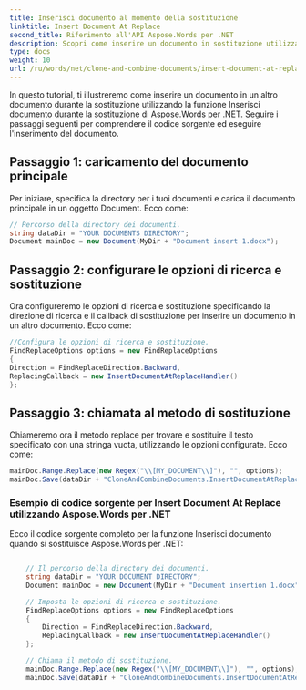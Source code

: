 ```yaml
---
title: Inserisci documento al momento della sostituzione
linktitle: Insert Document At Replace
second_title: Riferimento all'API Aspose.Words per .NET
description: Scopri come inserire un documento in sostituzione utilizzando Aspose.Words per .NET.
type: docs
weight: 10
url: /ru/words/net/clone-and-combine-documents/insert-document-at-replace/
---
```


In questo tutorial, ti illustreremo come inserire un documento in un altro documento durante la sostituzione utilizzando la funzione Inserisci documento durante la sostituzione di Aspose.Words per .NET. Seguire i passaggi seguenti per comprendere il codice sorgente ed eseguire l'inserimento del documento.

## Passaggio 1: caricamento del documento principale

Per iniziare, specifica la directory per i tuoi documenti e carica il documento principale in un oggetto Document. Ecco come:

```csharp
// Percorso della directory dei documenti.
string dataDir = "YOUR DOCUMENTS DIRECTORY";
Document mainDoc = new Document(MyDir + "Document insert 1.docx");
```

## Passaggio 2: configurare le opzioni di ricerca e sostituzione

Ora configureremo le opzioni di ricerca e sostituzione specificando la direzione di ricerca e il callback di sostituzione per inserire un documento in un altro documento. Ecco come:

```csharp
//Configura le opzioni di ricerca e sostituzione.
FindReplaceOptions options = new FindReplaceOptions
{
Direction = FindReplaceDirection.Backward,
ReplacingCallback = new InsertDocumentAtReplaceHandler()
};
```

## Passaggio 3: chiamata al metodo di sostituzione

Chiameremo ora il metodo replace per trovare e sostituire il testo specificato con una stringa vuota, utilizzando le opzioni configurate. Ecco come:

```csharp
mainDoc.Range.Replace(new Regex("\\[MY_DOCUMENT\\]"), "", options);
mainDoc.Save(dataDir + "CloneAndCombineDocuments.InsertDocumentAtReplace.docx");
```

### Esempio di codice sorgente per Insert Document At Replace utilizzando Aspose.Words per .NET

Ecco il codice sorgente completo per la funzione Inserisci documento quando si sostituisce Aspose.Words per .NET:

```csharp

	// Il percorso della directory dei documenti.
	string dataDir = "YOUR DOCUMENT DIRECTORY";
	Document mainDoc = new Document(MyDir + "Document insertion 1.docx");

	// Imposta le opzioni di ricerca e sostituzione.
	FindReplaceOptions options = new FindReplaceOptions
	{
		Direction = FindReplaceDirection.Backward, 
		ReplacingCallback = new InsertDocumentAtReplaceHandler()
	};

	// Chiama il metodo di sostituzione.
	mainDoc.Range.Replace(new Regex("\\[MY_DOCUMENT\\]"), "", options);
	mainDoc.Save(dataDir + "CloneAndCombineDocuments.InsertDocumentAtReplace.docx");

```